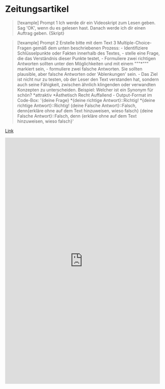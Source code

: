 # Zeitungsartikel
> [!example] Prompt 1
	Ich werde dir ein Videoskript zum Lesen geben. Sag 'OK', wenn du es gelesen hast. Danach werde ich dir einen Auftrag geben.
	{Skript}


> [!example] Prompt 2
	Erstelle bitte mit dem Text 3 Multiple-Choice-Fragen gemäß dem unten beschriebenen Prozess: 
	- Identifiziere Schlüsselpunkte oder Fakten innerhalb des Textes, 
	- stelle eine Frage, die das Verständnis dieser Punkte testet,
	- Formuliere zwei richtigen Antworten sollten unter den Möglichkeiten und mit einem """*""" markiert sein, 
	- formuliere zwei falsche Antworten. Sie sollten plausible, aber falsche Antworten oder 'Ablenkungen' sein. 
	- Das Ziel ist nicht nur zu testen, ob der Leser den Text verstanden hat, sondern auch seine Fähigkeit, zwischen ähnlich klingenden oder verwandten Konzepten zu unterscheiden.
	Beispiel:
	Welcher ist ein Synonym für schön?
	*attraktiv
	*Ästhetisch
	Recht
	Auffallend
	- Output-Format im Code-Box: 
	'{deine Frage}
	*{deine richtige Antwort}::Richtig!
	*{deine richtige Antwort}::Richtig!
	{deine Falsche Antwort}::Falsch, denn{erkläre ohne auf dem Text hinzuweisen, wieso falsch}
	{deine Falsche Antwort}::Falsch, denn {erkläre ohne auf dem Text hinzuweisen, wieso falsch}'

[Link](https://chat.openai.com/share/26cf7ae8-624b-49c5-9890-e0603234eeac)
<iframe src="https://chat.openai.com/share/26cf7ae8-624b-49c5-9890-e0603234eeac" style="border:0px #ffffff none;" name="myiFrame" scrolling="no" frameborder="1" marginheight="0px" marginwidth="0px" height="800px" width="100%" allowfullscreen></iframe>

